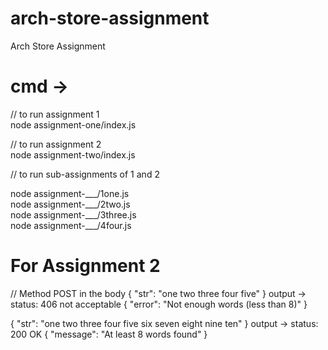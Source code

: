 # arch-store-assignment
Arch Store Assignment

<h1>cmd -> <br/></h1>

// to run assignment 1 <br/>
node assignment-one/index.js <br/>

// to run assignment 2 <br/>
node assignment-two/index.js <br/>

// to run sub-assignments of 1 and 2
<p>
node assignment-___/1one.js <br/>
node assignment-___/2two.js <br/>
node assignment-___/3three.js <br/>
node assignment-___/4four.js <br/>
</p>

<h1>For Assignment 2</h1>
<p>
  // Method POST in the body
{
    "str": "one two three four five"
}
output ->
status: 406 not acceptable
{
  "error": "Not enough words (less than 8)"
}


{
    "str": "one two three four five six seven eight nine ten"
}
output -> 
status: 200 OK
{
  "message": "At least 8 words found"
}
</p>
